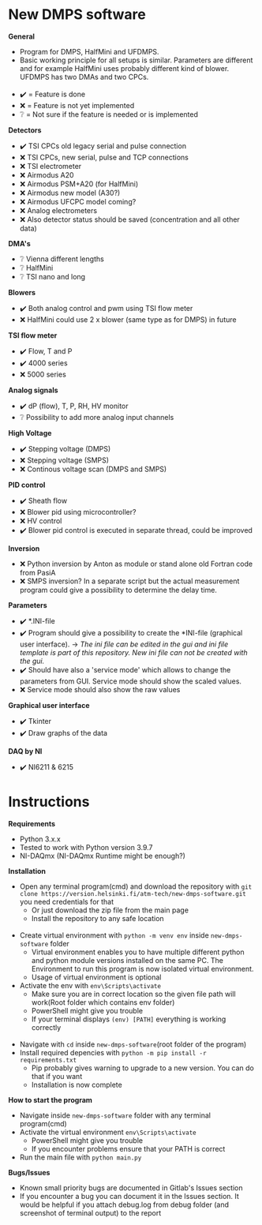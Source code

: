 # New DMPS software
**General**
- Program for DMPS, HalfMini and UFDMPS. 
- Basic working principle for all setups is similar. Parameters are different and for example HalfMini uses probably different kind of blower. UFDMPS has two DMAs and two CPCs.<br /><br />
- :heavy_check_mark: = Feature is done
- :x: = Feature is not yet implemented
- :grey_question: = Not sure if the feature is needed or is implemented

**Detectors**
- :heavy_check_mark: TSI CPCs old legacy serial and pulse connection
- :x: TSI CPCs, new serial, pulse and TCP connections
- :x: TSI electrometer
- :x: Airmodus A20
- :x: Airmodus PSM+A20 (for HalfMini)
- :x: Airmodus new model (A30?)
- :x: Airmodus UFCPC model coming?
- :x: Analog electrometers
- :x: Also detector status should be saved (concentration and all other data)

**DMA's**
- :grey_question: Vienna different lengths
- :grey_question: HalfMini
- :grey_question: TSI nano and long

**Blowers**
- :heavy_check_mark: Both analog control and pwm using TSI flow meter
- :x: HalfMini could use 2 x blower (same type as for DMPS) in future

**TSI flow meter**
- :heavy_check_mark: Flow, T and P
- :heavy_check_mark: 4000 series
- :x: 5000 series

**Analog signals**
- :heavy_check_mark: dP (flow), T, P, RH, HV monitor
- :grey_question: Possibility to add more analog input channels

**High Voltage**
- :heavy_check_mark: Stepping voltage (DMPS)
- :x: Stepping voltage (SMPS)
- :x: Continous voltage scan (DMPS and SMPS)

**PID control**
- :heavy_check_mark: Sheath flow
- :x: Blower pid using microcontroller?
- :x: HV control
- :heavy_check_mark: Blower pid control is executed in separate thread, could be improved

**Inversion**
- :x: Python inversion by Anton as module or stand alone old Fortran code from PasiA
- :x: SMPS inversion? In a separate script but the actual measurement program could give a possibility to determine the delay time. 

**Parameters**
- :heavy_check_mark: *.INI-file
- :heavy_check_mark: Program should give a possibility to create the *INI-file (graphical user interface). -> _The ini file can be edited in the gui and ini file template is part of this repository. New ini file can not be created with the gui._
- :heavy_check_mark: Should have also a 'service mode' which allows to change the parameters from GUI. Service mode should show the scaled values.
- :x: Service mode should also show the raw values

**Graphical user interface**
- :heavy_check_mark: Tkinter
- :heavy_check_mark: Draw graphs of the data

**DAQ by NI**
- :heavy_check_mark: NI6211 & 6215


# Instructions
**Requirements**
- Python 3.x.x
- Tested to work with Python version 3.9.7
- NI-DAQmx (NI-DAQmx Runtime might be enough?)

**Installation**
- Open any terminal program(cmd) and download the repository with `git clone https://version.helsinki.fi/atm-tech/new-dmps-software.git` you need credentials for that
  - Or just download the zip file from the main page
  - Install the repository to any safe location<br /><br />
- Create virtual environment with `python -m venv env` inside `new-dmps-software` folder
  - Virtual environment enables you to have multiple different python and python module versions installed on the same PC. The Environment to run this program is now isolated virtual environment.
  - Usage of virtual environment is optional
- Activate the env with `env\Scripts\activate`
  - Make sure you are in correct location so the given file path will work(Root folder which contains env folder)
  - PowerShell might give you trouble
  - If your terminal displays `(env) [PATH]` everything is working correctly<br /><br />
- Navigate with `cd` inside `new-dmps-software`(root folder of the program)
- Install required depencies with `python -m pip install -r requirements.txt`
  - Pip probably gives warning to upgrade to a new version. You can do that if you want
  - Installation is now complete

**How to start the program**
- Navigate inside `new-dmps-software` folder with any terminal program(cmd)
- Activate the virtual environment `env\Scripts\activate`
  - PowerShell might give you trouble
  - If you encounter problems ensure that your PATH is correct
- Run the main file with `python main.py`

**Bugs/Issues**
- Known small priority bugs are documented in Gitlab's Issues section
- If you encounter a bug you can document it in the Issues section. It would be helpful if you attach debug.log from debug folder (and screenshot of terminal output) to the report

